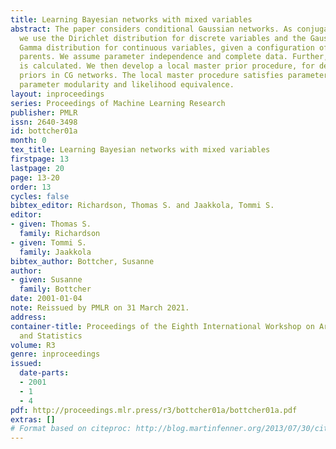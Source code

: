 ```yaml
---
title: Learning Bayesian networks with mixed variables
abstract: The paper considers conditional Gaussian networks. As conjugate local priors,
  we use the Dirichlet distribution for discrete variables and the Gaussian-inverse
  Gamma distribution for continuous variables, given a configuration of the discrete
  parents. We assume parameter independence and complete data. Further, the network-score
  is calculated. We then develop a local master prior procedure, for deriving parameter
  priors in CG networks. The local master procedure satisfies parameter independence,
  parameter modularity and likelihood equivalence.
layout: inproceedings
series: Proceedings of Machine Learning Research
publisher: PMLR
issn: 2640-3498
id: bottcher01a
month: 0
tex_title: Learning Bayesian networks with mixed variables
firstpage: 13
lastpage: 20
page: 13-20
order: 13
cycles: false
bibtex_editor: Richardson, Thomas S. and Jaakkola, Tommi S.
editor:
- given: Thomas S.
  family: Richardson
- given: Tommi S.
  family: Jaakkola
bibtex_author: Bottcher, Susanne
author:
- given: Susanne
  family: Bottcher
date: 2001-01-04
note: Reissued by PMLR on 31 March 2021.
address:
container-title: Proceedings of the Eighth International Workshop on Artificial Intelligence
  and Statistics
volume: R3
genre: inproceedings
issued:
  date-parts:
  - 2001
  - 1
  - 4
pdf: http://proceedings.mlr.press/r3/bottcher01a/bottcher01a.pdf
extras: []
# Format based on citeproc: http://blog.martinfenner.org/2013/07/30/citeproc-yaml-for-bibliographies/
---
```

